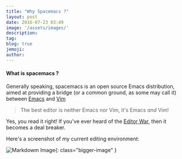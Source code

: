 ```yaml
---
title: "Why Spacemacs ?"
layout: post
date: 2016-07-23 03:49
image: '/assets/images/'
description:
tag:
blog: true
jemoji:
author:
---
```


#### What is spacemacs ?

Generally speaking, spacemacs is an open source Emacs distribution, aimed at providing a bridge (or a common ground, as some may call it) between [Emacs]() and [Vim]()

> The best editor is neither Emacs nor Vim, it's Emacs *and* Vim!

Yes, you read it right! If you've ever heard of the [Editor War](https://en.wikipedia.org/wiki/Editor_war), then it becomes a deal breaker.

Here's a screenshot of my current editing environment:

![Markdowm Image][1]{: class="bigger-image" }




[1]: https://www.dropbox.com/s/nf0za1ipwxx9yqu/Screenshot%202016-07-23%2004.03.53.png?dl=0
